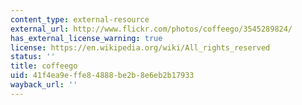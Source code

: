 ```yaml
---
content_type: external-resource
external_url: http://www.flickr.com/photos/coffeego/3545289824/
has_external_license_warning: true
license: https://en.wikipedia.org/wiki/All_rights_reserved
status: ''
title: coffeego
uid: 41f4ea9e-ffe8-4888-be2b-8e6eb2b17933
wayback_url: ''
---
```

